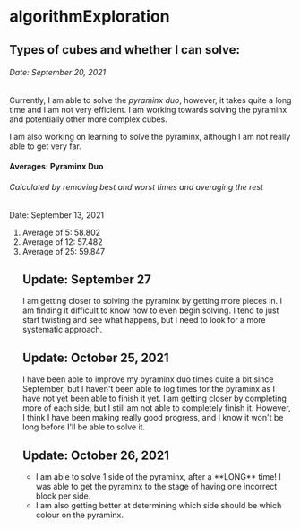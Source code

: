 # algorithmExploration

## **Types of cubes and whether I can solve:**
###### Date: September 20, 2021
Currently, I am able to solve the _pyraminx duo_, however, it takes quite a long time and I am not very efficient. I am working towards solving the pyraminx and potentially other more complex cubes.

I am also working on learning to solve the pyraminx, although I am not really able to get very far.

#### Averages: Pyraminx Duo
###### Calculated by removing best and worst times and averaging the rest
Date: September 13, 2021
<ol> 
  <li>Average of 5: 58.802 </li>
  <li>Average of 12: 57.482 </li>
  <li>Average of 25: 59.847 </li>
  
## Update: September 27
I am getting closer to solving the pyraminx by getting more pieces in. I am finding it difficult to know how to even begin solving. I tend to just start twisting and see what happens, but I need to look for a more systematic approach.

## Update: October 25, 2021
I have been able to improve my pyraminx duo times quite a bit since September, but I haven't been able to log times for the pyraminx as I have not yet been able to finish it yet. I am getting closer by completing more of each side, but I still am not able to completely finish it. However, I think I have been making really good progress, and I know it won't be long before I'll be able to solve it.

## Update: October 26, 2021
  <ul>
    <li>I am able to solve 1 side of the pyraminx, after a **LONG** time! I was able to get the pyraminx to the stage of having one incorrect block per side.</li>
    <li>I am also getting better at determining which side should be which colour on the pyraminx.</li>
  
